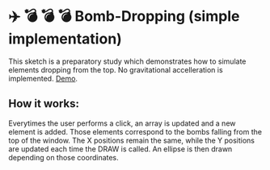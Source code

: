# ✈️ 💣 💣 💣 Bomb-Dropping (simple implementation)
This sketch is a preparatory study which demonstrates how to simulate elements dropping from the top.
No gravitational accelleration is implemented.
[Demo](https://drawwithcode.github.io/Bomb-Dropping/).

## How it works:
Everytimes the user performs a click, an array is updated and a new element is added.
Those elements correspond to the bombs falling from the top of the window.
The X positions remain the same, while the Y positions are updated each time the DRAW is called.
An ellipse is then drawn depending on those coordinates.
